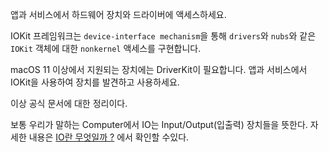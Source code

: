 
앱과 서비스에서 하드웨어 장치와 드라이버에 액세스하세요.

IOKit 프레임워크는 `device-interface mechanism`을 통해 `drivers`와 `nubs`와 같은 `IOKit` 객체에 대한 `nonkernel` 액세스를 구현합니다.

macOS 11 이상에서 지원되는 장치에는 DriverKit이 필요합니다.
앱과 서비스에서 IOKit을 사용하여 장치를 발견하고 사용하세요.

이상 공식 문서에 대한 정리이다.

보통 우리가 말하는 Computer에서 IO는 Input/Output(입출력) 장치들을 뜻한다.
자세한 내용은 [IO란 무엇일까 ?](CS/What_is_IO?) 에서 확인할 수있다.

